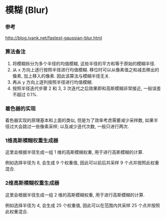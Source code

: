 # 模糊 (Blur)

### 参考

<http://blog.ivank.net/fastest-gaussian-blur.html>


### 算法备注

 1. 将模糊拆分为多个半径的均值模糊, 这些半径的平方和等于原始的模糊半径.
 2. 从 x 方向上逐行按照半径进行均值模糊. 移位时可以从像素值之和减去移出的像素, 加上移入的像素. 因此该算法与模糊半径无关.
 3. 再从 y 方向上逐列按照半径进行均值模糊.
 4. 按照半径迭代步骤 2 和 3, 3 次迭代之后效果即和高斯模糊非常接近, 一般误差不超过 0.1%.


### 着色器的实现

着色器实现的原理基本和上面的类似, 但是为了效率考虑需要减少采样数, 如果半径过大会跳过一些像素采样; 以及减少迭代次数, 一般只进行两次.


### 1维高斯模糊权重生成器

这里会根据半径生成一组 1 维的高斯模糊权重, 用于进行高斯模糊的计算.

例如选择半径为 8, 会生成 9 个权重值, 因此可以前后共采样 9 个点并按照此权重混合.

<gauss-blur-1d-generator></gauss-blur-1d-generator>


### 2维高斯模糊权重生成器

这里会根据半径生成一组 2 维的高斯模糊权重, 用于进行高斯模糊的计算.

例如选择半径为 4, 会生成 25 个权重值, 因此可以在范围内共采样 25 个点并按照此权重混合.

<gauss-blur-2d-generator></gauss-blur-2d-generator>
